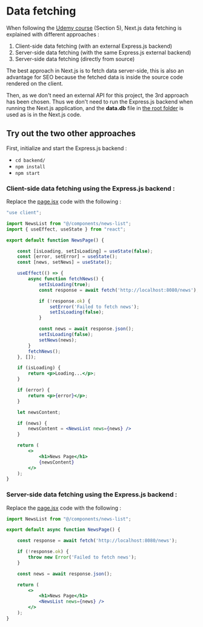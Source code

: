 # Data fetching

When following the [Udemy course](https://www.udemy.com/course/nextjs-react-the-complete-guide/) (Section 5), Next.js data fetching is explained with different approaches :
1. Client-side data fetching (with an external Express.js backend)
2. Server-side data fetching (with the same Express.js external backend)
3. Server-side data fetching (directly from source)

The best approach in Next.js is to fetch data server-side, this is also an advantage for SEO because the fetched data is inside the source code rendered on the client.

Then, as we don't need an external API for this project, the 3rd approach has been chosen. Thus we don't need to run the Express.js backend when running the Next.js application, and the **data.db** file in [the root folder](../../../) is used as is in the Next.js code.

## Try out the two other approaches

First, initialize and start the Express.js backend :
* `cd backend/`
* `npm install`
* `npm start`

### Client-side data fetching using the Express.js backend :

Replace the [page.jsx](app/(content)/news/page.jsx) code with the following :

```jsx
"use client";

import NewsList from "@/components/news-list";
import { useEffect, useState } from "react";

export default function NewsPage() {

    const [isLoading, setIsLoading] = useState(false);
    const [error, setError] = useState();
    const [news, setNews] = useState();

    useEffect(() => {
        async function fetchNews() {
            setIsLoading(true);
            const response = await fetch('http://localhost:8080/news');

            if (!response.ok) {
                setError('Failed to fetch news');
                setIsLoading(false);
            }

            const news = await response.json();
            setIsLoading(false);
            setNews(news);
        }
        fetchNews();
    }, []);

    if (isLoading) {
        return <p>Loading...</p>;
    }

    if (error) {
        return <p>{error}</p>;
    }

    let newsContent;

    if (news) {
        newsContent = <NewsList news={news} />
    }

    return (
        <>
            <h1>News Page</h1>
            {newsContent}
        </>
    );
}
```

### Server-side data fetching using the Express.js backend :

Replace the [page.jsx](app/(content)/news/page.jsx) code with the following :

```jsx
import NewsList from "@/components/news-list";

export default async function NewsPage() {

    const response = await fetch('http://localhost:8080/news');

    if (!response.ok) {
        throw new Error('Failed to fetch news');
    }

    const news = await response.json();

    return (
        <>
            <h1>News Page</h1>
            <NewsList news={news} />
        </>
    );
}
```
